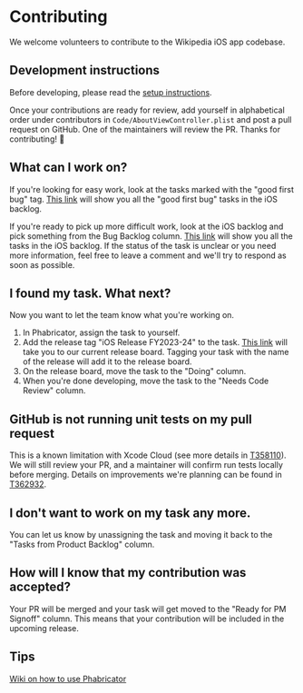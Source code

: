 # Contributing
We welcome volunteers to contribute to the Wikipedia iOS app codebase.

## Development instructions
Before developing, please read the [setup instructions](README.md).

Once your contributions are ready for review, add yourself in alphabetical order under contributors in `Code/AboutViewController.plist` and post a pull request on GitHub. One of the maintainers will review the PR. Thanks for contributing! 🎉

## What can I work on?
If you're looking for easy work, look at the tasks marked with the "good first bug" tag. [This link](https://phabricator.wikimedia.org/project/board/782/query/7vYTqNgpvqjh/) will show you all the "good first bug" tasks in the iOS backlog.

If you're ready to pick up more difficult work, look at the iOS backlog and pick something from the Bug Backlog column. [This link](https://phabricator.wikimedia.org/project/board/782/) will show you all the tasks in the iOS backlog. If the status of the task is unclear or you need more information, feel free to leave a comment and we'll try to respond as soon as possible.

## I found my task. What next?
Now you want to let the team know what you're working on.

1. In Phabricator, assign the task to yourself.
2. Add the release tag "iOS Release FY2023-24" to the task.  [This link](https://phabricator.wikimedia.org/project/board/6656/) will take you to our current release board. Tagging your task with the name of the release will add it to the release board.
3. On the release board, move the task to the "Doing" column.
4. When you're done developing, move the task to the "Needs Code Review" column.

## GitHub is not running unit tests on my pull request
This is a known limitation with Xcode Cloud (see more details in [T358110](https://phabricator.wikimedia.org/T358110)). We will still review your PR, and a maintainer will confirm run tests locally before merging. Details on improvements we're planning can be found in [T362932](https://phabricator.wikimedia.org/T362932).

## I don't want to work on my task any more.
You can let us know by unassigning the task and moving it back to the "Tasks from Product Backlog" column.

## How will I know that my contribution was accepted?
Your PR will be merged and your task will get moved to the "Ready for PM Signoff" column. This means that your contribution will be included in the upcoming release.

## Tips
[Wiki on how to use Phabricator](https://www.mediawiki.org/wiki/Phabricator/Project_management)



